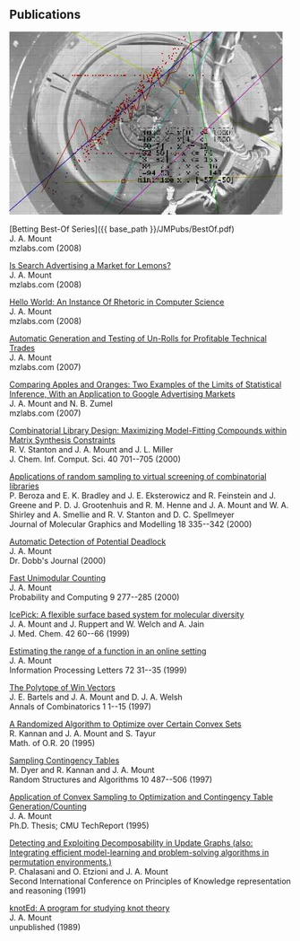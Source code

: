 ## Publications

![](/assets/img/composite.jpg)

[Betting Best-Of Series]({{ base_path }}/JMPubs/BestOf.pdf)<br>
J. A. Mount<br>
mzlabs.com      (2008)

[Is Search Advertising a Market for Lemons?](./JMPubs/MarketForLemons.pdf)<br>
J. A. Mount<br>
mzlabs.com      (2008)

[Hello World: An Instance Of Rhetoric in Computer Science](/JMPubs/HelloWorld.pdf)<br>
J. A. Mount<br>
mzlabs.com      (2008)

[Automatic Generation and Testing of Un-Rolls for Profitable Technical Trades](/JMPubs/Automatic%20Generation%20and%20Testing%20of-Mount.pdf)<br>
J. A. Mount<br>
mzlabs.com      (2007)

[Comparing Apples and Oranges: Two Examples of the Limits of Statistical Inference, With an Application to Google Advertising Markets](/JMPubs/Comparing%20Apples%20and%20Oranges%20%20Two-Mount.pdf)<br>
J. A. Mount and N. B. Zumel<br>
mzlabs.com      (2007)

[Combinatorial Library Design: Maximizing Model-Fitting Compounds within Matrix Synthesis Constraints](/JMPubs/Combinatorial%20Library%20Design%20Maximizing%20Model-Fitting-Stanton.pdf)<br>
R. V. Stanton and J. A. Mount and J. L. Miller<br>
J. Chem. Inf. Comput. Sci.  40  701--705  (2000)

[Applications of random sampling to virtual screening of combinatorial libraries](/JMPubs/Applications%20of%20random%20sampling%20to-Beroza.pdf)<br>
P. Beroza and E. K. Bradley and J. E. Eksterowicz and R. Feinstein and J. Greene and P. D. J. Grootenhuis and R. M. Henne and J. A. Mount and W. A. Shirley and A. Smellie and R. V. Stanton and D. C. Spellmeyer<br>
Journal of Molecular Graphics and Modelling  18  335--342  (2000)

[Automatic Detection of Potential Deadlock](/JMPubs/Automatic%20Detection%20of%20Potential%20Deadlock-Mount.pdf)<br>
J. A. Mount<br>
Dr. Dobb's Journal      (2000)

[Fast Unimodular Counting](/JMPubs/Fast%20Unimodular%20Counting-Mount.pdf)<br>
J. A. Mount<br>
Probability and Computing  9  277--285  (2000)

[IcePick: A flexible surface based system for molecular diversity](/JMPubs/IcePick%20%20A%20flexible%20surface%20based-Mount.pdf)<br>
J. A. Mount and J. Ruppert and W. Welch and A. Jain<br>
J. Med. Chem.  42  60--66  (1999)

[Estimating the range of a function in an online setting](/JMPubs/Estimating%20the%20range%20of%20a-Mount.pdf)<br>
J. A. Mount<br>
Information Processing Letters  72  31--35  (1999)

[The Polytope of Win Vectors](/JMPubs/The%20Polytope%20of%20Win%20Vectors-Bartels.pdf)<br>
J. E. Bartels and J. A. Mount and D. J. A. Welsh<br>
Annals of Combinatorics  1  1--15  (1997)

[A Randomized Algorithm to Optimize over Certain Convex Sets](/JMPubs/A%20Randomized%20Algorithm%20to%20Optimize-Kannan.pdf)<br>
R. Kannan and J. A. Mount and S. Tayur<br>
Math. of O.R.  20    (1995)

[Sampling Contingency Tables](/JMPubs/Sampling%20Contingency%20Tables-Dyer.pdf)<br>
M. Dyer and R. Kannan and J. A. Mount<br>
Random Structures and Algorithms  10  487--506  (1997)

[Application of Convex Sampling to Optimization and Contingency Table Generation/Counting](/JMPubs/Application%20of%20Convex%20Sampling%20to-Mount.pdf)<br>
J. A. Mount<br>
Ph.D. Thesis; CMU TechReport      (1995)

[Detecting and Exploiting Decomposability in Update Graphs (also: Integrating efficient model-learning and problem-solving algorithms in permutation environments.)](/JMPubs/Detecting%20and%20Exploiting%20Decomposability%20in-Chalasani.pdf)<br>
P. Chalasani and O. Etzioni and J. A. Mount<br>
Second International Conference on Principles of Knowledge representation and reasoning      (1991)

[knotEd: A program for studying knot theory](/JMPubs/knotEd%20%20A%20program%20for%20studying-Mount.pdf)<br>
J. A. Mount<br>
unpublished      (1989)